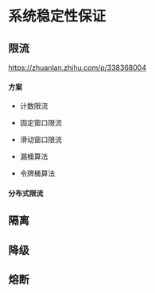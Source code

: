 # 系统稳定性保证

## 限流

https://zhuanlan.zhihu.com/p/338368004

#### 方案

+ 计数限流

+ 固定窗口限流

+ 滑动窗口限流

+ 漏桶算法

+ 令牌桶算法

#### 分布式限流

## 隔离

## 降级

## 熔断


